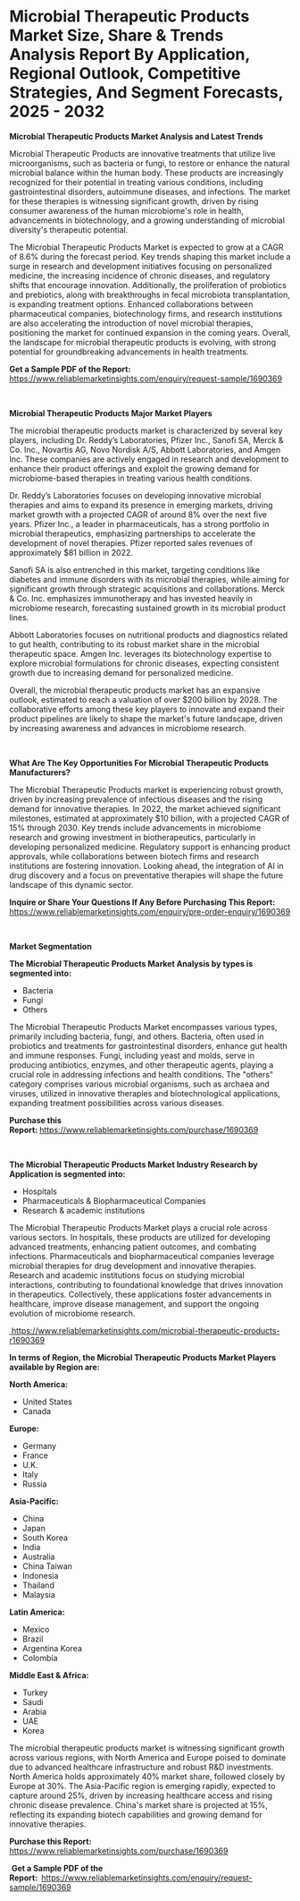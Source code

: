 <p><h1>Microbial Therapeutic Products Market Size, Share & Trends Analysis Report By Application, Regional Outlook, Competitive Strategies, And Segment Forecasts, 2025 - 2032</h1></p><p><strong>Microbial Therapeutic Products Market Analysis and Latest Trends</strong></p>
<p><p>Microbial Therapeutic Products are innovative treatments that utilize live microorganisms, such as bacteria or fungi, to restore or enhance the natural microbial balance within the human body. These products are increasingly recognized for their potential in treating various conditions, including gastrointestinal disorders, autoimmune diseases, and infections. The market for these therapies is witnessing significant growth, driven by rising consumer awareness of the human microbiome's role in health, advancements in biotechnology, and a growing understanding of microbial diversity's therapeutic potential.</p><p>The Microbial Therapeutic Products Market is expected to grow at a CAGR of 8.6% during the forecast period. Key trends shaping this market include a surge in research and development initiatives focusing on personalized medicine, the increasing incidence of chronic diseases, and regulatory shifts that encourage innovation. Additionally, the proliferation of probiotics and prebiotics, along with breakthroughs in fecal microbiota transplantation, is expanding treatment options. Enhanced collaborations between pharmaceutical companies, biotechnology firms, and research institutions are also accelerating the introduction of novel microbial therapies, positioning the market for continued expansion in the coming years. Overall, the landscape for microbial therapeutic products is evolving, with strong potential for groundbreaking advancements in health treatments.</p></p>
<p><strong>Get a Sample PDF of the Report:&nbsp;</strong> <a href="https://www.reliablemarketinsights.com/enquiry/request-sample/1690369?utm_campaign=2771&utm_medium=2&utm_source=Github&utm_content=ia&utm_term=19042025&utm_id=microbial-therapeutic-products">https://www.reliablemarketinsights.com/enquiry/request-sample/1690369</a></p>
<p>&nbsp;</p>
<p><strong>Microbial Therapeutic Products Major Market Players</strong></p>
<p><p>The microbial therapeutic products market is characterized by several key players, including Dr. Reddy’s Laboratories, Pfizer Inc., Sanofi SA, Merck & Co. Inc., Novartis AG, Novo Nordisk A/S, Abbott Laboratories, and Amgen Inc. These companies are actively engaged in research and development to enhance their product offerings and exploit the growing demand for microbiome-based therapies in treating various health conditions.</p><p>Dr. Reddy’s Laboratories focuses on developing innovative microbial therapies and aims to expand its presence in emerging markets, driving market growth with a projected CAGR of around 8% over the next five years. Pfizer Inc., a leader in pharmaceuticals, has a strong portfolio in microbial therapeutics, emphasizing partnerships to accelerate the development of novel therapies. Pfizer reported sales revenues of approximately $81 billion in 2022.</p><p>Sanofi SA is also entrenched in this market, targeting conditions like diabetes and immune disorders with its microbial therapies, while aiming for significant growth through strategic acquisitions and collaborations. Merck & Co. Inc. emphasizes immunotherapy and has invested heavily in microbiome research, forecasting sustained growth in its microbial product lines.</p><p>Abbott Laboratories focuses on nutritional products and diagnostics related to gut health, contributing to its robust market share in the microbial therapeutic space. Amgen Inc. leverages its biotechnology expertise to explore microbial formulations for chronic diseases, expecting consistent growth due to increasing demand for personalized medicine.</p><p>Overall, the microbial therapeutic products market has an expansive outlook, estimated to reach a valuation of over $200 billion by 2028. The collaborative efforts among these key players to innovate and expand their product pipelines are likely to shape the market's future landscape, driven by increasing awareness and advances in microbiome research.</p></p>
<p>&nbsp;</p>
<p><strong>What Are The Key Opportunities For Microbial Therapeutic Products Manufacturers?</strong></p>
<p><p>The Microbial Therapeutic Products market is experiencing robust growth, driven by increasing prevalence of infectious diseases and the rising demand for innovative therapies. In 2022, the market achieved significant milestones, estimated at approximately $10 billion, with a projected CAGR of 15% through 2030. Key trends include advancements in microbiome research and growing investment in biotherapeutics, particularly in developing personalized medicine. Regulatory support is enhancing product approvals, while collaborations between biotech firms and research institutions are fostering innovation. Looking ahead, the integration of AI in drug discovery and a focus on preventative therapies will shape the future landscape of this dynamic sector.</p></p>
<p><strong>Inquire or Share Your Questions If Any Before Purchasing This Report:</strong> <a href="https://www.reliablemarketinsights.com/enquiry/pre-order-enquiry/1690369?utm_campaign=2771&utm_medium=2&utm_source=Github&utm_content=ia&utm_term=19042025&utm_id=microbial-therapeutic-products">https://www.reliablemarketinsights.com/enquiry/pre-order-enquiry/1690369</a></p>
<p>&nbsp;</p>
<p><strong>Market Segmentation</strong></p>
<p><strong>The Microbial Therapeutic Products Market Analysis by types is segmented into:</strong></p>
<p><ul><li>Bacteria</li><li>Fungi</li><li>Others</li></ul></p>
<p><p>The Microbial Therapeutic Products Market encompasses various types, primarily including bacteria, fungi, and others. Bacteria, often used in probiotics and treatments for gastrointestinal disorders, enhance gut health and immune responses. Fungi, including yeast and molds, serve in producing antibiotics, enzymes, and other therapeutic agents, playing a crucial role in addressing infections and health conditions. The "others" category comprises various microbial organisms, such as archaea and viruses, utilized in innovative therapies and biotechnological applications, expanding treatment possibilities across various diseases.</p></p>
<p><strong>Purchase this Report:&nbsp;</strong><a href="https://www.reliablemarketinsights.com/purchase/1690369?utm_campaign=2771&utm_medium=2&utm_source=Github&utm_content=ia&utm_term=19042025&utm_id=microbial-therapeutic-products">https://www.reliablemarketinsights.com/purchase/1690369</a></p>
<p>&nbsp;</p>
<p><strong>The Microbial Therapeutic Products Market Industry Research by Application is segmented into:</strong></p>
<p><ul><li>Hospitals</li><li>Pharmaceuticals & Biopharmaceutical Companies</li><li>Research & academic institutions</li></ul></p>
<p><p>The Microbial Therapeutic Products Market plays a crucial role across various sectors. In hospitals, these products are utilized for developing advanced treatments, enhancing patient outcomes, and combating infections. Pharmaceuticals and biopharmaceutical companies leverage microbial therapies for drug development and innovative therapies. Research and academic institutions focus on studying microbial interactions, contributing to foundational knowledge that drives innovation in therapeutics. Collectively, these applications foster advancements in healthcare, improve disease management, and support the ongoing evolution of microbiome research.</p></p>
<p><a href="https://www.reliablemarketinsights.com/microbial-therapeutic-products-r1690369?utm_campaign=2771&utm_medium=2&utm_source=Github&utm_content=ia&utm_term=19042025&utm_id=microbial-therapeutic-products">&nbsp;https://www.reliablemarketinsights.com/microbial-therapeutic-products-r1690369</a></p>
<p><strong>In terms of Region, the Microbial Therapeutic Products Market Players available by Region are:</strong></p>
<p>
    <p> <strong> North America: </strong>
        <ul>
            <li>United States</li>
            <li>Canada</li>
        </ul>
        </p> 
    <p> <strong> Europe: </strong>
        <ul>
            <li>Germany</li>
            <li>France</li>
            <li>U.K.</li>
            <li>Italy</li>
            <li>Russia</li>
        </ul>
        </p> 
    <p> <strong> Asia-Pacific: </strong>
        <ul>
            <li>China</li>
            <li>Japan</li>
            <li>South Korea</li>
            <li>India</li>
            <li>Australia</li>
            <li>China Taiwan</li>
            <li>Indonesia</li>
            <li>Thailand</li>
            <li>Malaysia</li>
        </ul>
        </p> 
    <p> <strong> Latin America: </strong>
        <ul>
            <li>Mexico</li>
            <li>Brazil</li>
            <li>Argentina Korea</li>
            <li>Colombia</li>
        </ul>
        </p> 
    <p> <strong> Middle East & Africa: </strong>
        <ul>
            <li>Turkey</li>
            <li>Saudi</li>
            <li>Arabia</li>
            <li>UAE</li>
            <li>Korea</li>
        </ul>
    </p>
    </p>
<p><p>The microbial therapeutic products market is witnessing significant growth across various regions, with North America and Europe poised to dominate due to advanced healthcare infrastructure and robust R&D investments. North America holds approximately 40% market share, followed closely by Europe at 30%. The Asia-Pacific region is emerging rapidly, expected to capture around 25%, driven by increasing healthcare access and rising chronic disease prevalence. China's market share is projected at 15%, reflecting its expanding biotech capabilities and growing demand for innovative therapies.</p></p>
<p><strong>Purchase this Report: </strong><a href="https://www.reliablemarketinsights.com/purchase/1690369?utm_campaign=2771&utm_medium=2&utm_source=Github&utm_content=ia&utm_term=19042025&utm_id=microbial-therapeutic-products">https://www.reliablemarketinsights.com/purchase/1690369</a></p>
<p>&nbsp;<strong>Get a Sample PDF of the Report:&nbsp;&nbsp;</strong><a href="https://www.reliablemarketinsights.com/enquiry/request-sample/1690369?utm_campaign=2771&utm_medium=2&utm_source=Github&utm_content=ia&utm_term=19042025&utm_id=microbial-therapeutic-products">https://www.reliablemarketinsights.com/enquiry/request-sample/1690369</a></p>
<p><strong></strong></p>
<p><p></p><p></p><p></p></p>